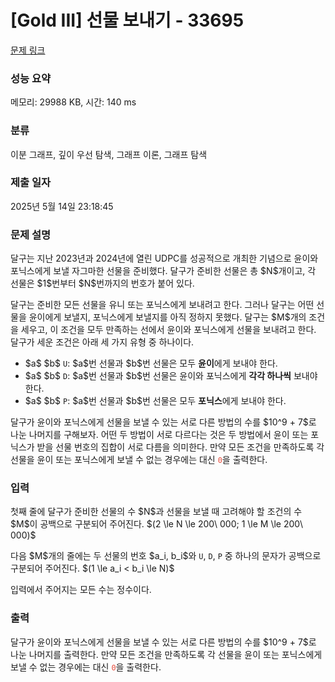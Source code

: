 # [Gold III] 선물 보내기 - 33695 

[문제 링크](https://www.acmicpc.net/problem/33695) 

### 성능 요약

메모리: 29988 KB, 시간: 140 ms

### 분류

이분 그래프, 깊이 우선 탐색, 그래프 이론, 그래프 탐색

### 제출 일자

2025년 5월 14일 23:18:45

### 문제 설명

<p>달구는 지난 2023년과 2024년에 열린 UDPC를 성공적으로 개최한 기념으로 윤이와 포닉스에게 보낼 자그마한 선물을 준비했다. 달구가 준비한 선물은 총 $N$개이고, 각 선물은 $1$번부터 $N$번까지의 번호가 붙어 있다.</p>

<p>달구는 준비한 모든 선물을 유니 또는 포닉스에게 보내려고 한다. 그러나 달구는 어떤 선물을 윤이에게 보낼지, 포닉스에게 보낼지를 아직 정하지 못했다. 달구는 $M$개의 조건을 세우고, 이 조건을 모두 만족하는 선에서 윤이와 포닉스에게 선물을 보내려고 한다. 달구가 세운 조건은 아래 세 가지 유형 중 하나이다.</p>

<ul>
	<li>$a$ $b$ <code>U</code>: $a$번 선물과 $b$번 선물은 모두 <strong>윤이</strong>에게 보내야 한다.</li>
	<li>$a$ $b$ <code>D</code>: $a$번 선물과 $b$번 선물은 윤이와 포닉스에게 <strong>각각 하나씩</strong> 보내야 한다.</li>
	<li>$a$ $b$ <code>P</code>: $a$번 선물과 $b$번 선물은 모두 <strong>포닉스</strong>에게 보내야 한다.</li>
</ul>

<p>달구가 윤이와 포닉스에게 선물을 보낼 수 있는 서로 다른 방법의 수를 $10^9 + 7$로 나눈 나머지를 구해보자. 어떤 두 방법이 서로 다르다는 것은 두 방법에서 윤이 또는 포닉스가 받을 선물 번호의 집합이 서로 다름을 의미한다. 만약 모든 조건을 만족하도록 각 선물을 윤이 또는 포닉스에게 보낼 수 없는 경우에는 대신 <span style="color:#e74c3c;"><code>0</code></span>을 출력한다.</p>

### 입력 

 <p>첫째 줄에 달구가 준비한 선물의 수 $N$과 선물을 보낼 때 고려해야 할 조건의 수 $M$이 공백으로 구분되어 주어진다. $(2 \le N \le 200\ 000; 1 \le M \le 200\ 000)$</p>

<p>다음 $M$개의 줄에는 두 선물의 번호 $a_i, b_i$와 <code>U</code>, <code>D</code>, <code>P</code> 중 하나의 문자가 공백으로 구분되어 주어진다. $(1 \le a_i < b_i \le N)$</p>

<p>입력에서 주어지는 모든 수는 정수이다.</p>

### 출력 

 <p>달구가 윤이와 포닉스에게 선물을 보낼 수 있는 서로 다른 방법의 수를 $10^9 + 7$로 나눈 나머지를 출력한다. 만약 모든 조건을 만족하도록 각 선물을 윤이 또는 포닉스에게 보낼 수 없는 경우에는 대신 <span style="color:#e74c3c;"><code>0</code></span>을 출력한다.</p>

